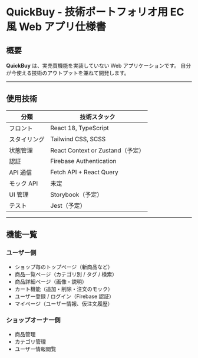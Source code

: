 # QuickBuy - 技術ポートフォリオ用 EC 風 Web アプリ仕様書

## 概要

**QuickBuy** は、実売買機能を実装していない Web アプリケーションです。
自分が今使える技術のアウトプットを兼ねて開発します。

---

## 使用技術

| 分類         | 技術スタック                     |
| ------------ | -------------------------------- |
| フロント     | React 18, TypeScript             |
| スタイリング | Tailwind CSS, SCSS               |
| 状態管理     | React Context or Zustand（予定） |
| 認証         | Firebase Authentication          |
| API 通信     | Fetch API + React Query          |
| モック API   | 未定                             |
| UI 管理      | Storybook（予定）                |
| テスト       | Jest（予定）                     |

---

## 機能一覧

### ユーザー側

-   ショップ毎のトップページ（新商品など）
-   商品一覧ページ（カテゴリ別 / タグ / 検索）
-   商品詳細ページ（画像・説明）
-   カート機能（追加・削除・注文のモック）
-   ユーザー登録 / ログイン（Firebase 認証）
-   マイページ（ユーザー情報、仮注文履歴）

### ショップオーナー側

-   商品管理
-   カテゴリ管理
-   ユーザー情報閲覧
